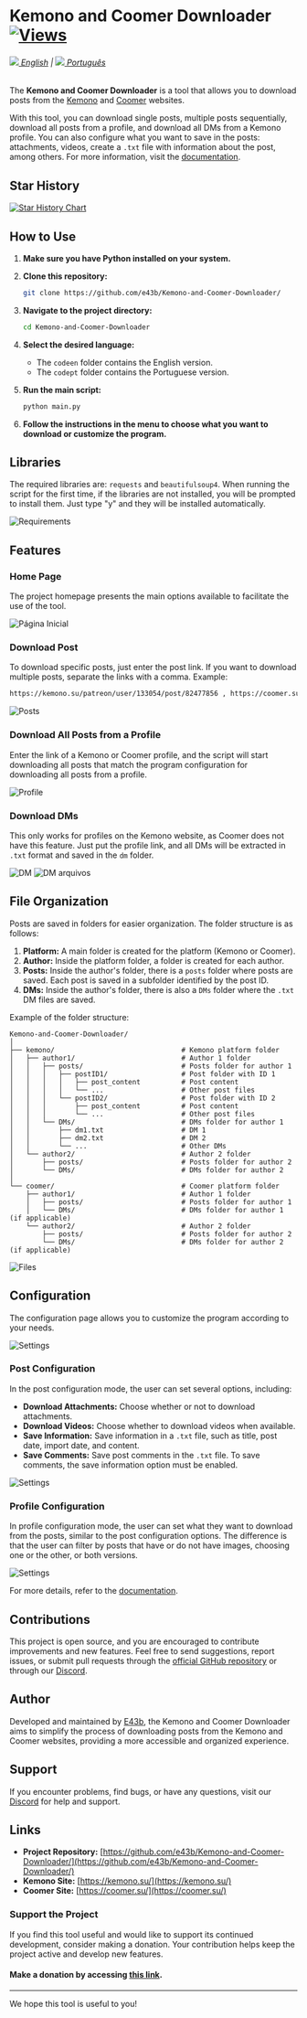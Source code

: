 # Kemono and Coomer Downloader  [![Views](https://hits.sh/github.com/e43bkmncoomen/hits.svg)](https://github.com/e43b/Anibunker-Downloader/)

###### [![](img/en-flag.svg) English](README.md) | [![](img/br.png) Português](README-ptbr.md)

The **Kemono and Coomer Downloader** is a tool that allows you to download posts from the [Kemono](https://kemono.su/) and [Coomer](https://coomer.su/) websites.

With this tool, you can download single posts, multiple posts sequentially, download all posts from a profile, and download all DMs from a Kemono profile. You can also configure what you want to save in the posts: attachments, videos, create a `.txt` file with information about the post, among others. For more information, visit the [documentation](https://github.com/e43b/Kemono-and-Coomer-Downloader/blob/main/codeen/doc.md).

## Star History

[![Star History Chart](https://api.star-history.com/svg?repos=e43b/Kemono-and-Coomer-Downloader&type=Date)](https://star-history.com/#e43b/Kemono-and-Coomer-Downloader&Date)

## How to Use

1. **Make sure you have Python installed on your system.**
2. **Clone this repository:**

    ```sh
    git clone https://github.com/e43b/Kemono-and-Coomer-Downloader/
    ```

3. **Navigate to the project directory:**

    ```sh
    cd Kemono-and-Coomer-Downloader
    ```

4. **Select the desired language:**

    - The `codeen` folder contains the English version.
    - The `codept` folder contains the Portuguese version.

5. **Run the main script:**

    ```sh
    python main.py
    ```

6. **Follow the instructions in the menu to choose what you want to download or customize the program.**

## Libraries

The required libraries are: `requests` and `beautifulsoup4`. When running the script for the first time, if the libraries are not installed, you will be prompted to install them. Just type "y" and they will be installed automatically.

![Requirements](img/bibliotecas.png)

## Features

### Home Page

The project homepage presents the main options available to facilitate the use of the tool.

![Página Inicial](img/home.png)

### Download Post

To download specific posts, just enter the post link. If you want to download multiple posts, separate the links with a comma. Example:

```sh
https://kemono.su/patreon/user/133054/post/82477856 , https://coomer.su/fansly/user/285310079517863936/post/614339200069672960 , https://coomer.su/fansly/user/285310079517863936/post/611301068940255234
```

![Posts](img/posts.png)

### Download All Posts from a Profile

Enter the link of a Kemono or Coomer profile, and the script will start downloading all posts that match the program configuration for downloading all posts from a profile.

![Profile](img/perfil.png)

### Download DMs

This only works for profiles on the Kemono website, as Coomer does not have this feature. Just put the profile link, and all DMs will be extracted in `.txt` format and saved in the `dm` folder.

![DM](img/dm.png)
![DM arquivos](img/dmarchives.png)

## File Organization

Posts are saved in folders for easier organization. The folder structure is as follows:

1. **Platform:** A main folder is created for the platform (Kemono or Coomer).
2. **Author:** Inside the platform folder, a folder is created for each author.
3. **Posts:** Inside the author's folder, there is a `posts` folder where posts are saved. Each post is saved in a subfolder identified by the post ID.
4. **DMs:** Inside the author's folder, there is also a `DMs` folder where the `.txt` DM files are saved.

Example of the folder structure:

```
Kemono-and-Coomer-Downloader/
│
├── kemono/                               # Kemono platform folder
│   ├── author1/                          # Author 1 folder
│   │   ├── posts/                        # Posts folder for author 1
│   │   │   ├── postID1/                  # Post folder with ID 1
│   │   │   │   ├── post_content          # Post content
│   │   │   │   └── ...                   # Other post files
│   │   │   └── postID2/                  # Post folder with ID 2
│   │   │       ├── post_content          # Post content
│   │   │       └── ...                   # Other post files
│   │   └── DMs/                          # DMs folder for author 1
│   │       ├── dm1.txt                   # DM 1
│   │       ├── dm2.txt                   # DM 2
│   │       └── ...                       # Other DMs
│   └── author2/                          # Author 2 folder
│       ├── posts/                        # Posts folder for author 2
│       └── DMs/                          # DMs folder for author 2
│
└── coomer/                               # Coomer platform folder
    ├── author1/                          # Author 1 folder
    │   ├── posts/                        # Posts folder for author 1
    │   └── DMs/                          # DMs folder for author 1 (if applicable)
    └── author2/                          # Author 2 folder
        ├── posts/                        # Posts folder for author 2
        └── DMs/                          # DMs folder for author 2 (if applicable)
```

![Files](img/arquivo.png)

## Configuration

The configuration page allows you to customize the program according to your needs.

![Settings](img/configure.png)

### Post Configuration

In the post configuration mode, the user can set several options, including:

- **Download Attachments:** Choose whether or not to download attachments.
- **Download Videos:** Choose whether to download videos when available.
- **Save Information:** Save information in a `.txt` file, such as title, post date, import date, and content.
- **Save Comments:** Save post comments in the `.txt` file. To save comments, the save information option must be enabled.

![Settings](img/postconfig.png)

### Profile Configuration

In profile configuration mode, the user can set what they want to download from the posts, similar to the post configuration options. The difference is that the user can filter by posts that have or do not have images, choosing one or the other, or both versions.

![Settings](img/configprofile.png)

For more details, refer to the [documentation](https://github.com/e43b/Kemono-and-Coomer-Downloader/blob/main/codeen/doc.md).

## Contributions

This project is open source, and you are encouraged to contribute improvements and new features. Feel free to send suggestions, report issues, or submit pull requests through the [official GitHub repository](https://github.com/e43b/Kemono-and-Coomer-Downloader/) or through our [Discord](https://discord.gg/TaPhfXawcE).

## Author

Developed and maintained by [E43b](https://github.com/e43b), the Kemono and Coomer Downloader aims to simplify the process of downloading posts from the Kemono and Coomer websites, providing a more accessible and organized experience.

## Support

If you encounter problems, find bugs, or have any questions, visit our [Discord](https://discord.gg/TaPhfXawcE) for help and support.

## Links

- **Project Repository:** [https://github.com/e43b/Kemono-and-Coomer-Downloader/](https://github.com/e43b/Kemono-and-Coomer-Downloader/)
- **Kemono Site:** [https://kemono.su/](https://kemono.su/)
- **Coomer Site:** [https://coomer.su/](https://coomer.su/)


### Support the Project

If you find this tool useful and would like to support its continued development, consider making a donation. Your contribution helps keep the project active and develop new features.

#### Make a donation by accessing [this link](https://oxapay.com/donate/40874860).

---

We hope this tool is useful to you!
